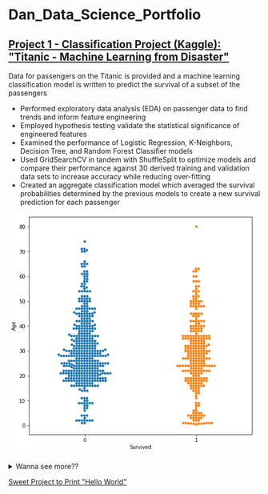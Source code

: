 # Dan_Data_Science_Portfolio

## [Project 1 - Classification Project (Kaggle):  "Titanic - Machine Learning from Disaster"](https://github.com/drossDS/Project-Classification-Titanic_Machine_Learning)
Data for passengers on the Titanic is provided and a machine learning classification model is written to predict the survival of a subset of the passengers
- Performed exploratory data analysis (EDA) on passenger data to find trends and inform feature engineering
- Employed hypothesis testing validate the statistical significance of engineered features
- Examined the performance of Logistic Regression, K-Neighbors, Decision Tree, and Random Forest Classifier models
- Used GridSearchCV in tandem with ShuffleSplit to optimize models and compare their performance against 30 derived training and validation data sets to increase accuracy while reducing over-fitting
- Created an aggregate classification model which averaged the survival probabilities determined by the previous models to create a new survival prediction for each passenger

![](/Images/Swarmplot.png)

<details>
<summary>Wanna see more??</summary>
<br>
Check out this image!
<br>
  ![](/Images/Swarmplot.png)
  <br>
[Sweet Project to Print "Hello World"](https://github.com/drossDS/hello_world)
<br>
</details>

[Sweet Project to Print "Hello World"](https://github.com/drossDS/hello_world)
